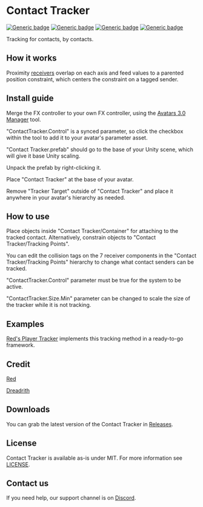 # Contact Tracker
  
[![Generic badge](https://img.shields.io/badge/Unity-2019.4.31f1-informational.svg)](https://unity3d.com/unity/whats-new/2019.4.31)
[![Generic badge](https://img.shields.io/badge/SDK-AvatarSDK3-informational.svg)](https://vrchat.com/home/download)
[![Generic badge](https://img.shields.io/badge/License-MIT-informational.svg)](https://github.com/VRLabs/Contact-Tracker/blob/main/LICENSE)
[![Generic badge](https://img.shields.io/github/downloads/VRLabs/Contact-Tracker/total?label=Downloads)](https://github.com/VRLabs/Contact-Tracker/releases/latest)

Tracking for contacts, by contacts.

## How it works

Proximity [receivers](https://docs.vrchat.com/docs/contacts) overlap on each axis and feed values to a parented position constraint, which centers the constraint on a tagged sender.

## Install guide

Merge the FX controller to your own FX controller, using the [Avatars 3.0 Manager](https://github.com/VRLabs/Avatars-3.0-Manager) tool.

"ContactTracker.Control" is a synced parameter, so click the checkbox within the tool to add it to your avatar's parameter asset. 

"Contact Tracker.prefab" should go to the base of your Unity scene, which will give it base Unity scaling.

Unpack the prefab by right-clicking it.

Place "Contact Tracker" at the base of your avatar.

Remove "Tracker Target" outside of "Contact Tracker" and place it anywhere in your avatar's hierarchy as needed.

## How to use

Place objects inside "Contact Tracker/Container" for attaching to the tracked contact. Alternatively, constrain objects to "Contact Tracker/Tracking Points".

You can edit the collision tags on the 7 receiver components in the "Contact Tracker/Tracking Points" hierarchy to change what contact senders can be tracked.

"ContactTracker.Control" parameter must be true for the system to be active.

"ContactTracker.Size.Min" parameter can be changed to scale the size of the tracker while it is not tracking.

## Examples

[Red's Player Tracker](https://github.com/hfcRed/Player-Tracker) implements this tracking method in a ready-to-go framework.

## Credit

[Red](https://github.com/hfcRed)

[Dreadrith](https://github.com/Dreadrith)

## Downloads

You can grab the latest version of the Contact Tracker in [Releases](https://github.com/VRLabs/Contact-Tracker/releases/latest).

## License

Contact Tracker is available as-is under MIT. For more information see [LICENSE](https://github.com/VRLabs/Contact-Tracker/blob/main/LICENSE).

## Contact us

If you need help, our support channel is on [Discord](https://discord.vrlabs.dev).
